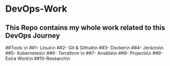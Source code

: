 # DevOps-Work

## This Repo contains my whole work related to this DevOps Journey 
##Tools \n
##1- Linux\n
##2- Git & Github\n
##3- Docker\n
##4- Jenkins\n
##5- Kubernetes\n
##6- Terraform \n
##7- Ansible\n
##8- Projects\n
##9- Extra Work\n
##10-Research\n
